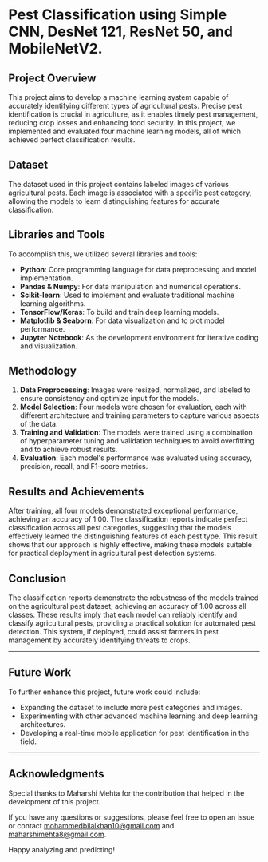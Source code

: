 # Pest Classification using  Simple CNN, DesNet 121, ResNet 50, and MobileNetV2.

## Project Overview
This project aims to develop a machine learning system capable of accurately identifying different types of agricultural pests. Precise pest identification is crucial in agriculture, as it enables timely pest management, reducing crop losses and enhancing food security. In this project, we implemented and evaluated four machine learning models, all of which achieved perfect classification results.

## Dataset
The dataset used in this project contains labeled images of various agricultural pests. Each image is associated with a specific pest category, allowing the models to learn distinguishing features for accurate classification.

## Libraries and Tools
To accomplish this, we utilized several libraries and tools:
- **Python**: Core programming language for data preprocessing and model implementation.
- **Pandas & Numpy**: For data manipulation and numerical operations.
- **Scikit-learn**: Used to implement and evaluate traditional machine learning algorithms.
- **TensorFlow/Keras**: To build and train deep learning models.
- **Matplotlib & Seaborn**: For data visualization and to plot model performance.
- **Jupyter Notebook**: As the development environment for iterative coding and visualization.

## Methodology
1. **Data Preprocessing**: Images were resized, normalized, and labeled to ensure consistency and optimize input for the models.
2. **Model Selection**: Four models were chosen for evaluation, each with different architecture and training parameters to capture various aspects of the data.
3. **Training and Validation**: The models were trained using a combination of hyperparameter tuning and validation techniques to avoid overfitting and to achieve robust results.
4. **Evaluation**: Each model's performance was evaluated using accuracy, precision, recall, and F1-score metrics.

## Results and Achievements
After training, all four models demonstrated exceptional performance, achieving an accuracy of 1.00. The classification reports indicate perfect classification across all pest categories, suggesting that the models effectively learned the distinguishing features of each pest type. This result shows that our approach is highly effective, making these models suitable for practical deployment in agricultural pest detection systems.

## Conclusion
The classification reports demonstrate the robustness of the models trained on the agricultural pest dataset, achieving an accuracy of 1.00 across all classes. These results imply that each model can reliably identify and classify agricultural pests, providing a practical solution for automated pest detection. This system, if deployed, could assist farmers in pest management by accurately identifying threats to crops.

---

## Future Work
To further enhance this project, future work could include:
- Expanding the dataset to include more pest categories and images.
- Experimenting with other advanced machine learning and deep learning architectures.
- Developing a real-time mobile application for pest identification in the field.


---

## Acknowledgments
Special thanks to Maharshi Mehta for the contribution that helped in the development of this project.

If you have any questions or suggestions, please feel free to open an issue or contact mohammedbilalkhan10@gmail.com and maharshimehta8@gmail.com.

Happy analyzing and predicting!

